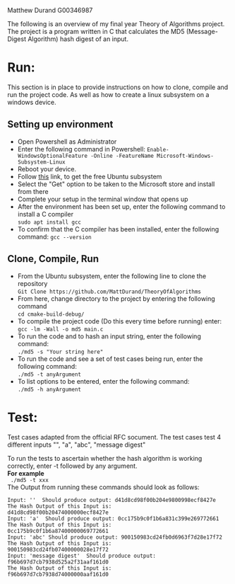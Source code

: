 Matthew Durand
G00346987

The following is an overview of my final year Theory of Algorithms project. The project is a program written in C that calculates the MD5 (Message-Digest Algorithm) hash digest of an input. 

# Run:
This section is in place to provide instructions on how to clone, compile and run the project code. As well as how to create a linux subsystem on a windows device.

## Setting up environment  
* Open Powershell as Administrator
* Enter the following command in Powershell:
```Enable-WindowsOptionalFeature -Online -FeatureName Microsoft-Windows-Subsystem-Linux```
* Reboot your device.
* Follow [this](https://www.microsoft.com/en-ie/p/ubuntu-2004-lts/9n6svws3rx71?activetab=pivot:overviewtab) link, to get the free Ubuntu subsystem
* Select the "Get" option to be taken to the Microsoft store and install from there
* Complete your setup in the terminal window that opens up
* After the environment has been set up, enter the following command to install a C compiler  
``` sudo apt install gcc ```  
* To confirm that the C compiler has been installed, enter the following command:
``` gcc --version ```

## Clone, Compile, Run
* From the Ubuntu subsystem, enter the following line to clone the repository  
``` Git Clone https://github.com/MattDurand/TheoryOfAlgorithms ```
* From here, change directory to the project by entering the following command  
``` cd cmake-build-debug/ ```
* To compile the project code (Do this every time before running) enter:  
``` gcc -lm -Wall -o md5 main.c ```
* To run the code and to hash an input string, enter the following command:   
``` ./md5 -s "Your string here" ```   
* To run the code and see a set of test cases being run, enter the following command:   
``` ./md5 -t anyArgument ```   
* To list options to be entered, enter the following command:   
``` ./md5 -h anyArgument ```

# Test:
Test cases adapted from the official RFC socument.
The test cases test 4 different inputs "", "a", "abc", "message digest"
  
To run the tests to ascertain whether the hash algorithm is working correctly, enter -t followed by any argument.   
**For example**   
``` ./md5 -t xxx```  
The Output from running these commands should look as follows:  
```
Input: ''  Should produce output: d41d8cd98f00b204e9800998ecf8427e 
The Hash Output of this Input is: 
d41d8cd98f00b20474000000ecf8427e
Input: 'a'  Should produce output: 0cc175b9c0f1b6a831c399e269772661 
The Hash Output of this Input is: 
0cc175b9c0f1b6a87400000069772661
Input: 'abc' Should produce output: 900150983cd24fb0d6963f7d28e17f72 
The Hash Output of this Input is: 
900150983cd24fb07400000028e17f72
Input: 'message digest'  Should produce output: f96b697d7cb7938d525a2f31aaf161d0 
The Hash Output of this Input is: 
f96b697d7cb7938d74000000aaf161d0

```

